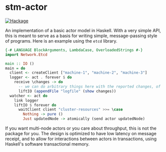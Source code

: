 # stm-actor

[![Hackage](https://img.shields.io/hackage/v/stm-actor.svg)](https://hackage.haskell.org/package/stm-actor)

An implementation of a basic actor model in Haskell. With a very simple API,
this is meant to serve as a basis for writing simple, message-passing style
of programs. Here is an example using the `etcd` library.

```haskell
{-# LANGUAGE BlockArguments, LambdaCase, OverloadedStrings #-}
import Network.Etcd

main :: IO ()
main = do
  client <- createClient ["machine-1", "machine-2", "machine-3"]
  logger <- act . forever $ do
    receive \changes -> do
      -- we can do arbitrary things here with the reported changes, of course
      liftIO (appendFile "logfile" (show changes))
  watcher <- act do
    link logger
    liftIO $ forever do
      waitClient client "cluster-resources" >>= \case
        Nothing -> pure ()
        Just updatedNode -> atomically (send actor updatedNode)
```

If you want multi-node actors or you care about throughput, this
is not the package for you. The design is optimized to have low latency on
message receipt, and to allow for interactions between actors in transactions, using
Haskell's software transactional memory.

